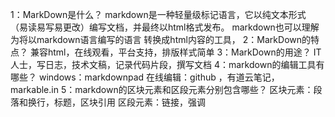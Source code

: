 1：MarkDown是什么？
	markdown是一种轻量级标记语言，它以纯文本形式
	（易读易写易更改）编写文档，并最终以html格式发布。
	markdown也可以理解为将以markdown语言编写的语言
	转换成html内容的工具，
2：MarkDown的特点？
	兼容html，在线观看，平台支持，排版样式简单
3：MarkDown的用途？
	IT人士，写日志，技术文稿，记录代码片段，撰写文档
4：markdown的编辑工具有哪些？
	windows：markdownpad 
	在线编辑：github ，有道云笔记，markable.in
5：markdown的区块元素和区段元素分别包含哪些？
	区块元素：段落和换行，标题，区块引用
	区段元素：链接，强调
